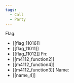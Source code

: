 ```yaml
---
tags:
  - Call
  - Party
---
```

Flag:
- [[flag_11016]]
- [[flag_11011]]
- [[flag_11012]]
Fn:
- [[m4112_function2]]
- [[m4112_function4]]
- [[m4112_function3]]
Name:
- [[name_4]]
